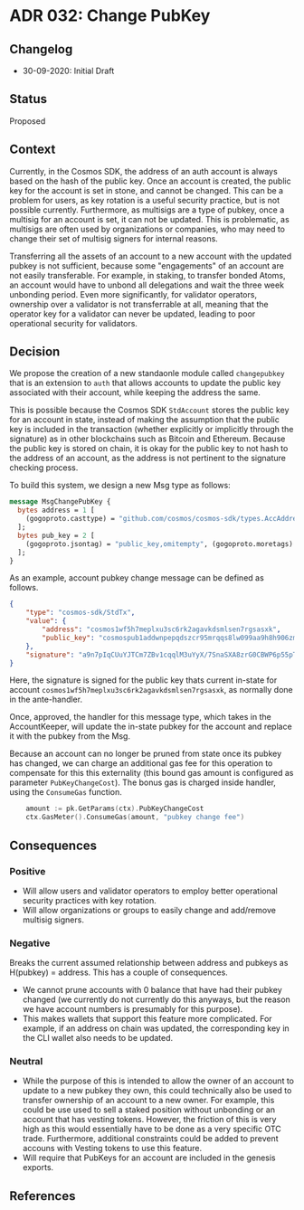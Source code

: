 # ADR 032: Change PubKey

## Changelog

- 30-09-2020: Initial Draft

## Status

Proposed

## Context

Currently, in the Cosmos SDK, the address of an auth account is always based on the hash of the public key.  Once an account is created, the public key for the account is set in stone, and cannot be changed.  This can be a problem for users, as key rotation is a useful security practice, but is not possible currently.  Furthermore, as multisigs are a type of pubkey, once a multisig for an account is set, it can not be updated.  This is problematic, as multisigs are often used by organizations or companies, who may need to change their set of multisig signers for internal reasons.

Transferring all the assets of an account to a new account with the updated pubkey is not sufficient, because some "engagements" of an account are not easily transferable.  For example, in staking, to transfer bonded Atoms, an account would have to unbond all delegations and wait the three week unbonding period.  Even more significantly, for validator operators, ownership over a validator is not transferrable at all, meaning that the operator key for a validator can never be updated, leading to poor operational security for validators. 

## Decision

We propose the creation of a new standaonle module called `changepubkey` that is an extension to `auth` that allows accounts to update the public key associated with their account, while keeping the address the same.

This is possible because the Cosmos SDK `StdAccount` stores the public key for an account in state, instead of making the assumption that the public key is included in the transaction (whether explicitly or implicitly through the signature) as in other blockchains such as Bitcoin and Ethereum.  Because the public key is stored on chain, it is okay for the public key to not hash to the address of an account, as the address is not pertinent to the signature checking process.

To build this system, we design a new Msg type as follows:

```protobuf
message MsgChangePubKey {
  bytes address = 1 [
    (gogoproto.casttype) = "github.com/cosmos/cosmos-sdk/types.AccAddress"
  ];
  bytes pub_key = 2 [
    (gogoproto.jsontag) = "public_key,omitempty", (gogoproto.moretags) = "yaml:\"public_key\""
  ];
}
```

As an example, account pubkey change message can be defined as follows.

```json
{
    "type": "cosmos-sdk/StdTx",
    "value": {
        "address": "cosmos1wf5h7meplxu3sc6rk2agavkdsmlsen7rgsasxk",
        "public_key": "cosmospub1addwnpepqdszcr95mrqqs8lw099aa9h8h906zmet22pmwe9vquzcgvnm93eqygufdlv"
    },
    "signature": "a9n7pIqCUuYJTCm7ZBv1cqqlM3uYyX/7SnaSXA8zrG0CBWP6p55pTFFHYn39tVvFtRbGE7gXF1qCiaOilJ8NtQ=="
}
```

Here, the signature is signed for the public key thats current in-state for account `cosmos1wf5h7meplxu3sc6rk2agavkdsmlsen7rgsasxk`, as normally done in the ante-handler.

Once, approved, the handler for this message type, which takes in the AccountKeeper, will update the in-state pubkey for the account and replace it with the pubkey from the Msg.

Because an account can no longer be pruned from state once its pubkey has changed, we can charge an additional gas fee for this operation to compensate for this this externality (this bound gas amount is configured as parameter `PubKeyChangeCost`). The bonus gas is charged inside handler, using the `ConsumeGas` function.

```go
	amount := pk.GetParams(ctx).PubKeyChangeCost
	ctx.GasMeter().ConsumeGas(amount, "pubkey change fee")
```


## Consequences

### Positive

* Will allow users and validator operators to employ better operational security practices with key rotation.
* Will allow organizations or groups to easily change and add/remove multisig signers.

### Negative

Breaks the current assumed relationship between address and pubkeys as H(pubkey) = address. This has a couple of consequences.

* We cannot prune accounts with 0 balance that have had their pubkey changed (we currently do not currently do this anyways, but the reason we have account numbers is presumably for this purpose).
* This makes wallets that support this feature more complicated. For example, if an address on chain was updated, the corresponding key in the CLI wallet also needs to be updated.

### Neutral

* While the purpose of this is intended to allow the owner of an account to update to a new pubkey they own, this could technically also be used to transfer ownership of an account to a new owner.  For example, this could be use used to sell a staked position without unbonding or an account that has vesting tokens.  However, the friction of this is very high as this would essentially have to be done as a very specific OTC trade. Furthermore, additional constraints could be added to prevent accouns with Vesting tokens to use this feature.
* Will require that PubKeys for an account are included in the genesis exports.

## References

